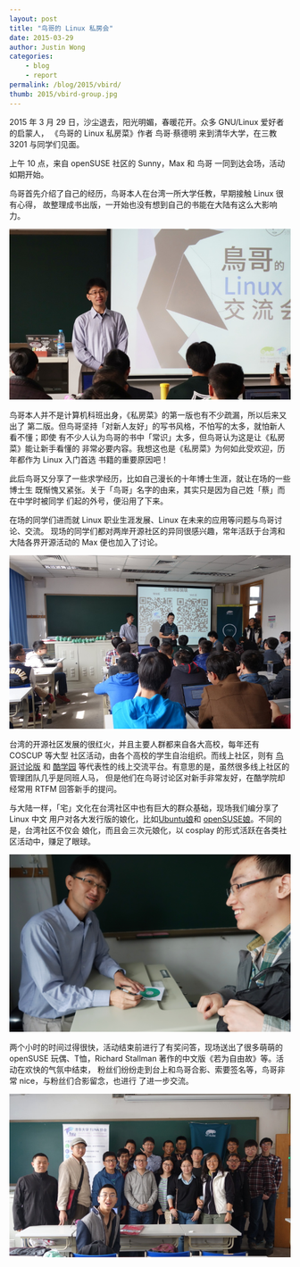 ```yaml
---
layout: post
title: "鸟哥的 Linux 私房会"
date: 2015-03-29
author: Justin Wong
categories:
    - blog
    - report
permalink: /blog/2015/vbird/
thumb: 2015/vbird-group.jpg
---
```


2015 年 3 月 29 日，沙尘退去，阳光明媚，春暖花开。众多 GNU/Linux 爱好者的启蒙人，
《鸟哥的 Linux 私房菜》作者 鸟哥·蔡德明 来到清华大学，在三教 3201 与同学们见面。

上午 10 点，来自 openSUSE 社区的 Sunny，Max 和 鸟哥 一同到达会场，活动如期开始。

<!--more-->

鸟哥首先介绍了自己的经历，鸟哥本人在台湾一所大学任教，早期接触 Linux 很有心得，
故整理成书出版，一开始也没有想到自己的书能在大陆有这么大影响力。


![](/assets/img/blog/2015/vbird-1.jpg)

鸟哥本人并不是计算机科班出身，《私房菜》的第一版也有不少疏漏，所以后来又出了
第二版。但鸟哥坚持「对新人友好」的写书风格，不怕写的太多，就怕新人看不懂；即使
有不少人认为鸟哥的书中「常识」太多，但鸟哥认为这是让《私房菜》能让新手看懂的
非常必要内容。我想这也是《私房菜》为何如此受欢迎，历年都作为 Linux 入门首选
书籍的重要原因吧！

此后鸟哥又分享了一些求学经历，比如自己漫长的十年博士生涯，就让在场的一些博士生
既惭愧又紧张。关于「鸟哥」名字的由来，其实只是因为自己姓「蔡」而在中学时被同学
们起的外号，便沿用了下来。

在场的同学们进而就 Linux 职业生涯发展、Linux 在未来的应用等问题与鸟哥讨论、交流。
现场的同学们都对两岸开源社区的异同很感兴趣，常年活跃于台湾和大陆各界开源活动的
Max 便也加入了讨论。

![](/assets/img/blog/2015/vbird-2.jpg)

台湾的开源社区发展的很红火，并且主要人群都来自各大高校，每年还有 COSCUP 等大型
社区活动，由各个高校的学生自治组织。而线上社区，则有
[鸟哥讨论版](http://phorum.vbird.org/) 和 [酷学园](http://phorum.study-area.org/)
等代表性的线上交流平台。有意思的是，虽然很多线上社区的管理团队几乎是同班人马，
但是他们在鸟哥讨论区对新手非常友好，在酷学院却经常用 RTFM 回答新手的提问。

与大陆一样，「宅」文化在台湾社区中也有巨大的群众基础，现场我们编分享了 Linux 中文
用户对各大发行版的娘化，比如[Ubuntu娘](http://zh.moegirl.org/Ubuntu%E5%A8%98)和
[openSUSE娘](http://zh.moegirl.org/OpenSUSE%E5%A8%98)。不同的是，台湾社区不仅会
娘化，而且会三次元娘化，以 cosplay 的形式活跃在各类社区活动中，赚足了眼球。


![](/assets/img/blog/2015/vbird-3.jpg)

两个小时的时间过得很快，活动结束前进行了有奖问答，现场送出了很多萌萌的 openSUSE
玩偶、T恤，Richard Stallman 著作的中文版《若为自由故》等。活动在欢快的气氛中结束，
粉丝们纷纷走到台上和鸟哥合影、索要签名等，鸟哥非常 nice，与粉丝们合影留念，也进行
了进一步交流。

![](/assets/img/blog/2015/vbird-group.jpg)
